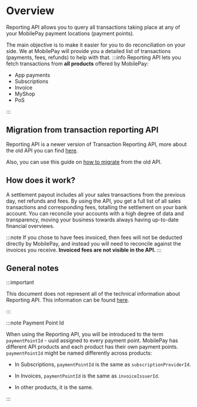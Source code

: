 # Overview

Reporting API allows you to query all transactions taking place at any of your MobilePay payment locations (payment points).

The main objective is to make it easier for you to do reconciliation on your side. We at MobilePay will provide you a detailed list of transactions (payments, fees, refunds) to help with that.
:::info
Reporting API lets you fetch transactions from **all products** offered by MobilePay:

- App payments
- Subscriptions
- Invoice
- MyShop
- PoS

:::


## Migration from transaction reporting API

Reporting API is a newer version of Transaction Reporting API, more about the old API you can find [here](https://mobilepaydev.github.io/MobilePay-TransactionReporting-API/).

Also, you can use this guide on [how to migrate](../reporting/migrate-from-v1v2) from the old API.

## How does it work?

A settlement payout includes all your sales transactions from the previous day, net refunds and fees.
By using the API, you get a full list of all sales transactions and corresponding fees, totalling the settlement on your bank account.
You can reconcile your accounts with a high degree of data and transparency, moving your business towards always having up-to-date financial overviews.

:::note
If you chose to have fees invoiced, then fees will not be deducted directly by MobilePay, and instead you will need to reconcile against the invoices you receive.
**Invoiced fees are not visible in the API.**
:::

## General notes

:::important

This document does not represent all of the technical information about Reporting API.
This information can be found [here](../../api/reporting).

:::

:::note Payment Point Id

When using the Reporting API, you will be introduced to the term `paymentPointId` - uuid assigned to every payment point.
MobilePay has different API products and each product has their own payment points. `paymentPointId` might be named differently across products:

- In Subscriptions, `paymentPointId` is the same as `subscriptionProviderId`.

- In Invoices, `paymentPointId` is the same as `invoiceIssuerId`.

- In other products, it is the same.

:::